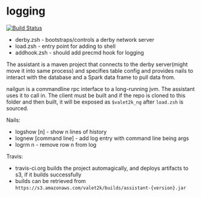 # logging
[![Build Status](https://travis-ci.org/valet2k/logging.svg?branch=master)](https://travis-ci.org/valet2k/logging)

* derby.zsh - bootstraps/controls a derby network server
* load.zsh - entry point for adding to shell
* addhook.zsh - should add precmd hook for logging

The assistant is a maven project that connects to the derby server(might move it
into same process) and specifies table config and provides nails to interact
with the database and a Spark data frame to pull data from.

nailgun is a commandline rpc interface to a long-running jvm. The assistant uses
it to call in. The client must be built and if the repo is cloned to this folder
and then built, it will be exposed as `$valet2k_ng` after `load.zsh` is sourced.

Nails:
* logshow [n] - show n lines of history
* lognew [command line] - add log entry with command line being args
* logrm n - remove row n from log

Travis:
* travis-ci.org builds the project automagically, and deploys artifacts to s3,
  if it builds successfully
* builds can be retrieved from `https://s3.amazonaws.com/valet2k/builds/assistant-{version}.jar`
